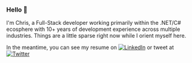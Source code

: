 ### Hello 👋
 
I'm Chris, a Full-Stack developer working primarily within the .NET/C# ecosphere with 10+ years of development experience across multiple industries. Things are a little sparse right now while I orient myself here. 

In the meantime, you can see my resume on [![LinkedIn](https://img.shields.io/badge/-in%2Fchristopherlau-blue?style=social&logo=linkedin)](https://www.linkedin.com/in/christopherlau/) or tweet at 
[![Twitter](https://img.shields.io/badge/-%40antespaced-blue?style=social&logo=twitter)](https://twitter.com/antespaced)

<!--
**antespace/antespace** is a ✨ _special_ ✨ repository because its `README.md` (this file) appears on your GitHub profile.

Here are some ideas to get you started:

- 🔭 I’m currently working on ...
- 🌱 I’m currently learning ...
- 👯 I’m looking to collaborate on ...
- 🤔 I’m looking for help with ...
- 💬 Ask me about ...
- 📫 How to reach me: ...
- 😄 Pronouns: ...
- ⚡ Fun fact: ...
-->
